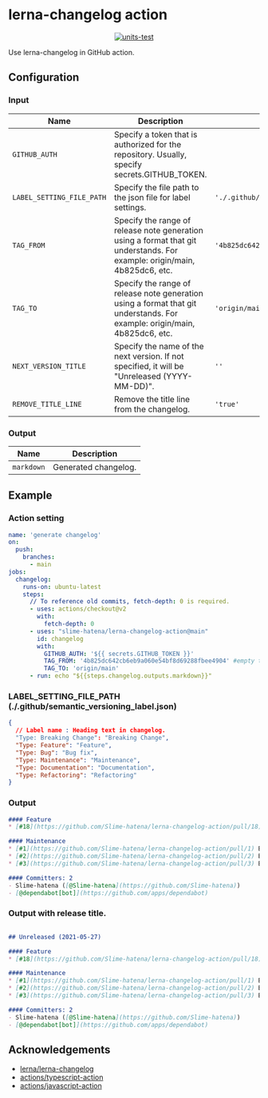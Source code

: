 # lerna-changelog action

<p align="center">
  <a href="https://github.com/Slime-hatena/semantic-versioning-for-github-release-action/actions/workflows/test.yml"><img alt="units-test" src="https://github.com/Slime-hatena/semantic-versioning-for-github-release-action/actions/workflows/test.yml/badge.svg"></a>
</p>

Use lerna-changelog in GitHub action.

## Configuration

### Input

| Name                      | Description                                                                                                                | Default                                      | Required |
| ------------------------- | -------------------------------------------------------------------------------------------------------------------------- | -------------------------------------------- | :------: |
| `GITHUB_AUTH`             | Specify a token that is authorized for the repository. Usually, specify secrets.GITHUB_TOKEN.                              |                                              |    \*    |
| `LABEL_SETTING_FILE_PATH` | Specify the file path to the json file for label settings.                                                                 | `'./.github/semantic_versioning_label.json'` |          |
| `TAG_FROM`                | Specify the range of release note generation using a format that git understands. For example: origin/main, 4b825dc6, etc. | `'4b825dc642cb6eb9a060e54bf8d69288fbee4904'` |          |
| `TAG_TO`                  | Specify the range of release note generation using a format that git understands. For example: origin/main, 4b825dc6, etc. | `'origin/main'`                              |          |
| `NEXT_VERSION_TITLE`      | Specify the name of the next version. If not specified, it will be "Unreleased (YYYY-MM-DD)".                              | `''`                                         |          |
| `REMOVE_TITLE_LINE`       | Remove the title line from the changelog.                                                                                  | `'true'`                                     |          |

### Output

| Name       | Description          |
| ---------- | -------------------- |
| `markdown` | Generated changelog. |

## Example

### Action setting

```yml
name: 'generate changelog'
on:
  push:
    branches:
      - main
jobs:
  changelog:
    runs-on: ubuntu-latest
    steps:
      // To reference old commits, fetch-depth: 0 is required.
      - uses: actions/checkout@v2
        with:
          fetch-depth: 0
      - uses: "slime-hatena/lerna-changelog-action@main"
        id: changelog
        with:
          GITHUB_AUTH: '${{ secrets.GITHUB_TOKEN }}'
          TAG_FROM: '4b825dc642cb6eb9a060e54bf8d69288fbee4904' #empty tree
          TAG_TO: 'origin/main'
      - run: echo "${{steps.changelog.outputs.markdown}}"
```

### LABEL_SETTING_FILE_PATH (./.github/semantic_versioning_label.json)

```json
{
  // Label name : Heading text in changelog.
  "Type: Breaking Change": "Breaking Change",
  "Type: Feature": "Feature",
  "Type: Bug": "Bug fix",
  "Type: Maintenance": "Maintenance",
  "Type: Documentation": "Documentation",
  "Type: Refactoring": "Refactoring"
}
```

### Output

```md
#### Feature
* [#18](https://github.com/Slime-hatena/lerna-changelog-action/pull/18) chore(yarn): add lerna-changelog ([@Slime-hatena](https://github.com/Slime-hatena))

#### Maintenance
* [#1](https://github.com/Slime-hatena/lerna-changelog-action/pull/1) Bump @types/node from 14.14.9 to 15.3.0 ([@dependabot[bot]](https://github.com/apps/dependabot))
* [#2](https://github.com/Slime-hatena/lerna-changelog-action/pull/2) Bump @actions/core from 1.2.6 to 1.2.7 ([@dependabot[bot]](https://github.com/apps/dependabot))
* [#3](https://github.com/Slime-hatena/lerna-changelog-action/pull/3) Bump eslint-plugin-jest from 24.1.3 to 24.3.6 ([@dependabot[bot]](https://github.com/apps/dependabot))

#### Committers: 2
- Slime-hatena ([@Slime-hatena](https://github.com/Slime-hatena))
- [@dependabot[bot]](https://github.com/apps/dependabot)

```

### Output with release title.

```md

## Unreleased (2021-05-27)

#### Feature
* [#18](https://github.com/Slime-hatena/lerna-changelog-action/pull/18) chore(yarn): add lerna-changelog ([@Slime-hatena](https://github.com/Slime-hatena))

#### Maintenance
* [#1](https://github.com/Slime-hatena/lerna-changelog-action/pull/1) Bump @types/node from 14.14.9 to 15.3.0 ([@dependabot[bot]](https://github.com/apps/dependabot))
* [#2](https://github.com/Slime-hatena/lerna-changelog-action/pull/2) Bump @actions/core from 1.2.6 to 1.2.7 ([@dependabot[bot]](https://github.com/apps/dependabot))
* [#3](https://github.com/Slime-hatena/lerna-changelog-action/pull/3) Bump eslint-plugin-jest from 24.1.3 to 24.3.6 ([@dependabot[bot]](https://github.com/apps/dependabot))

#### Committers: 2
- Slime-hatena ([@Slime-hatena](https://github.com/Slime-hatena))
- [@dependabot[bot]](https://github.com/apps/dependabot)

```

## Acknowledgements

- [lerna/lerna-changelog](https://github.com/lerna/lerna-changelog)
- [actions/typescript-action](https://github.com/actions/typescript-action)
- [actions/javascript-action](https://github.com/actions/javascript-action)
